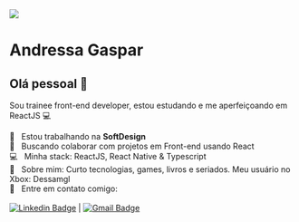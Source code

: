 <img width="auto" src="https://miro.medium.com/max/3840/1*pAyx-BiH-xNrzfVPC6CXEA.png" />

# Andressa Gaspar

## Olá pessoal 👋
Sou trainee front-end developer, estou estudando e me aperfeiçoando em ReactJS :computer:

 💼  &nbsp; Estou trabalhando na **SoftDesign**
 <br/> :purple_heart: &nbsp; Buscando colaborar com projetos em Front-end usando React
 <br/> :computer: &nbsp; Minha stack: ReactJS, React Native & Typescript
 <br/> 💬  &nbsp; Sobre mim: Curto tecnologias, games, livros e seriados. Meu usuário no Xbox: Dessamgl
 <br/> :email: &nbsp; Entre em contato comigo:
 <br/> 
 <br/> 
[![Linkedin Badge](https://img.shields.io/badge/-AndressaGaspar-blue?style=flat-square&logo=Linkedin&logoColor=white&link=https://www.linkedin.com/in/tgmarinho/)](https://www.linkedin.com/in/andressa-gaspar-252079149/) 
| 
[![Gmail Badge](https://img.shields.io/badge/-andressa.mgaspar@gmail.com-c14438?style=flat-square&logo=Gmail&logoColor=white&link=mailto:andressa.mgaspar@gmail.com)](mailto:andressa.mgaspar@gmail.com)
